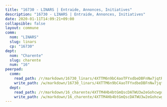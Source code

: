 ```yaml
---
title: "16730 - LINARS | Entraide, Annonces, Initiatives"
description: "16730 - LINARS | Entraide, Annonces, Initiatives"
date: 2020-01-11T14:09:21+09:00
collapsible: false
layout: commune
comm:
  nom: "LINARS"
  slug: linars
  cp: "16730"
dept:
  nom: "Charente"
  slug: charente
  num: "16"
peerpad:
  comm:
    read_path: /r/markdown/16730_linars/4XTTM6n9bC4aoTFYxdbeDBFnNw7jqtR1oHrnZy8WwVCjUP2Ws
    write_path: /w/markdown/16730_linars/4XTTM6n9bC4aoTFYxdbeDBFnNw7jqtR1oHrnZy8WwVCjUP2Ws-K3TgTgXXBeSQ4xSxK51XrigHaRnqkAbbHY5MH1wj2b43Kex4ufpcQ7fBLQ8mG8Gwc7EdyFAgFtRwmhndbP7CPc37jWHQKy5H1sLVfvNYPZ8qwEUkELSGL2oZsqE97Cw57svStimd
  dept:
    read_path: /r/markdown/16_charente/4XTTM4Hb4btGmQscDATWU3w2eGohcwgqasCDtGWVahJnAEsq8
    write_path: /w/markdown/16_charente/4XTTM4Hb4btGmQscDATWU3w2eGohcwgqasCDtGWVahJnAEsq8-K3TgU9zhAjxEMbYrSr9VB24idAgS7xBryN3TjEsJmsrToRfRc8PWUu9zDXmtMXWLR7TNqZhAPJFsnJ4QbuWpLJvHpyW2q8LZxtsaakTfiMdj4HFsc11ZXzpn4aT8zYKZzSLwV1CA
---
```


